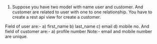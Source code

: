 1. Suppose you have two model with name user and customer. And customer are related to user with one to one relationship. You have to create a rest api view for create a customer.

Field of user are:- 
a) first_name
b) last_name
c) email
d) mobile no.
And field of customer are:-
a) profile number
Note:- email and mobile number are unique.